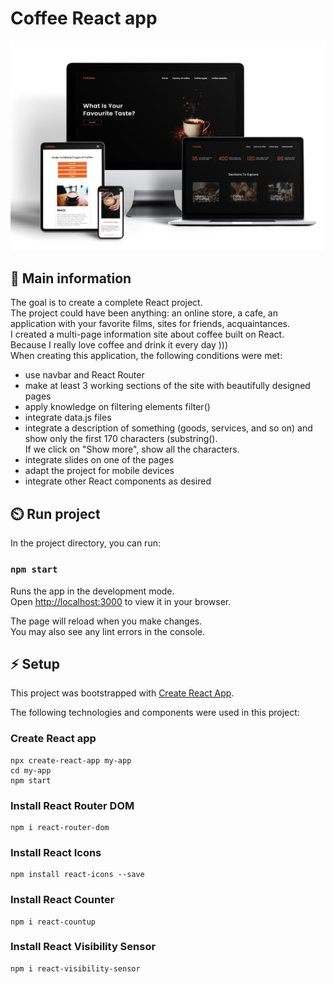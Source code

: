 # Coffee React app

![cover](.../../src/assets/cover.jpg)

## 🦉 Main information

The goal is to create a complete React project.\
The project could have been anything: an online store, a cafe, an application with your favorite films, sites for friends, acquaintances.\
I created a multi-page information site about coffee  built on React.\
Because I really love coffee and drink it every day ))) \
When creating this application, the following conditions were met:
- use navbar and React Router
- make at least 3 working sections of the site with beautifully designed pages
- apply knowledge on filtering elements filter()
- integrate data.js files
- integrate a description of something (goods, services, and so on) and show only the first 170 characters (substring().\
  If we click on "Show more", show all the characters.
- integrate slides on one of the pages
- adapt the project for mobile devices
- integrate other React components as desired


## ⏲️ Run project

In the project directory, you can run:

### `npm start`

Runs the app in the development mode.\
Open [http://localhost:3000](http://localhost:3000) to view it in your browser.

The page will reload when you make changes.\
You may also see any lint errors in the console.

## ⚡ Setup

This project was bootstrapped with [Create React App](https://github.com/facebook/create-react-app). 

The following technologies and components were used in this project:

### Create React app

```
npx create-react-app my-app
cd my-app
npm start
```
### Install React Router DOM
```
npm i react-router-dom
```
### Install React Icons
```
npm install react-icons --save
```
### Install React Counter
```
npm i react-countup
```
### Install React Visibility Sensor
```
npm i react-visibility-sensor
```